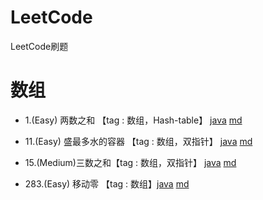 # LeetCode
LeetCode刷题
# 数组
- 1.(Easy) 两数之和 【tag : 数组，Hash-table】 [java](https://github.com/zhuangjiayue/LeetCode/blob/master/%E6%95%B0%E7%BB%84/1.%E4%B8%A4%E6%95%B0%E4%B9%8B%E5%92%8C.java) [md](https://github.com/zhuangjiayue/LeetCode/blob/master/%E6%95%B0%E7%BB%84/1.%E4%B8%A4%E6%95%B0%E4%B9%8B%E5%92%8C.md)

- 11.(Easy) 盛最多水的容器 【tag : 数组，双指针】 [java](https://github.com/zhuangjiayue/LeetCode/blob/master/%E6%95%B0%E7%BB%84/11.%E7%9B%9B%E6%9C%80%E5%A4%9A%E6%B0%B4%E7%9A%84%E5%AE%B9%E5%99%A8.java) [md](https://github.com/zhuangjiayue/LeetCode/blob/master/%E6%95%B0%E7%BB%84/11.%E7%9B%9B%E6%9C%80%E5%A4%9A%E6%B0%B4%E7%9A%84%E5%AE%B9%E5%99%A8.md)

- 15.(Medium)三数之和【tag : 数组，双指针】 [java](https://github.com/zhuangjiayue/LeetCode/blob/master/%E6%95%B0%E7%BB%84/15.%E4%B8%89%E6%95%B0%E4%B9%8B%E5%92%8C.java) [md](https://github.com/zhuangjiayue/LeetCode/blob/master/%E6%95%B0%E7%BB%84/15.%E4%B8%89%E6%95%B0%E4%B9%8B%E5%92%8C.md)

- 283.(Easy) 移动零 【tag : 数组】[java](https://github.com/zhuangjiayue/LeetCode/blob/master/%E6%95%B0%E7%BB%84/283.%E7%A7%BB%E5%8A%A8%E9%9B%B6.java) [md](https://github.com/zhuangjiayue/LeetCode/blob/master/%E6%95%B0%E7%BB%84/283.%E7%A7%BB%E5%8A%A8%E9%9B%B6.md)
